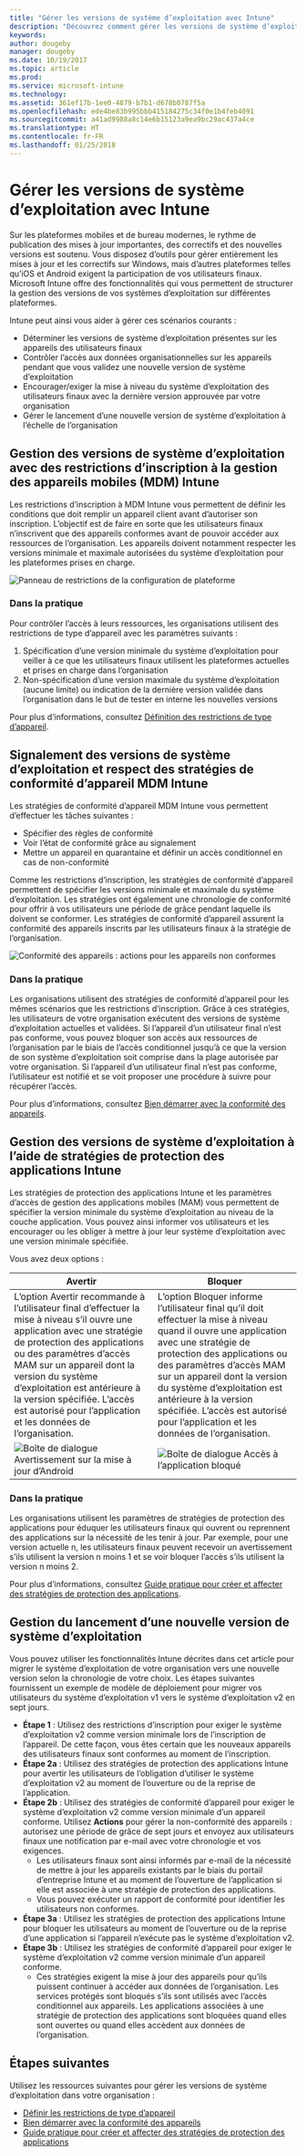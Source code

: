 ```yaml
---
title: "Gérer les versions de système d’exploitation avec Intune"
description: "Découvrez comment gérer les versions de système d’exploitation sur plusieurs plateformes avec Microsoft Intune."
keywords: 
author: dougeby
manager: dougeby
ms.date: 10/19/2017
ms.topic: article
ms.prod: 
ms.service: microsoft-intune
ms.technology: 
ms.assetid: 361ef17b-1ee0-4879-b7b1-d678b0787f5a
ms.openlocfilehash: ede4be83b995bbb415184275c34f0e1b4feb4091
ms.sourcegitcommit: a41ad9988a8c14e6b15123a9ea9bc29ac437a4ce
ms.translationtype: HT
ms.contentlocale: fr-FR
ms.lasthandoff: 01/25/2018
---
```

# <a name="manage-operating-system-versions-with-intune"></a>Gérer les versions de système d’exploitation avec Intune
Sur les plateformes mobiles et de bureau modernes, le rythme de publication des mises à jour importantes, des correctifs et des nouvelles versions est soutenu. Vous disposez d’outils pour gérer entièrement les mises à jour et les correctifs sur Windows, mais d’autres plateformes telles qu’iOS et Android exigent la participation de vos utilisateurs finaux.  Microsoft Intune offre des fonctionnalités qui vous permettent de structurer la gestion des versions de vos systèmes d’exploitation sur différentes plateformes.

Intune peut ainsi vous aider à gérer ces scénarios courants : 
- Déterminer les versions de système d’exploitation présentes sur les appareils des utilisateurs finaux
- Contrôler l’accès aux données organisationnelles sur les appareils pendant que vous validez une nouvelle version de système d’exploitation
- Encourager/exiger la mise à niveau du système d’exploitation des utilisateurs finaux avec la dernière version approuvée par votre organisation
- Gérer le lancement d’une nouvelle version de système d’exploitation à l’échelle de l’organisation
  
## <a name="operating-system-version-control-using-intune-mobile-device-management-mdm-enrollment-restrictions"></a>Gestion des versions de système d’exploitation avec des restrictions d’inscription à la gestion des appareils mobiles (MDM) Intune
Les restrictions d’inscription à MDM Intune vous permettent de définir les conditions que doit remplir un appareil client avant d’autoriser son inscription. L’objectif est de faire en sorte que les utilisateurs finaux n’inscrivent que des appareils conformes avant de pouvoir accéder aux ressources de l’organisation. Les appareils doivent notamment respecter les versions minimale et maximale autorisées du système d’exploitation pour les plateformes prises en charge.
 
![Panneau de restrictions de la configuration de plateforme](./media/os-version-platform-configurations.png) 
 
### <a name="in-practice"></a>Dans la pratique
Pour contrôler l’accès à leurs ressources, les organisations utilisent des restrictions de type d’appareil avec les paramètres suivants : 
1. Spécification d’une version minimale du système d’exploitation pour veiller à ce que les utilisateurs finaux utilisent les plateformes actuelles et prises en charge dans l’organisation 
2. Non-spécification d’une version maximale du système d’exploitation (aucune limite) ou indication de la dernière version validée dans l’organisation dans le but de tester en interne les nouvelles versions

Pour plus d’informations, consultez [Définition des restrictions de type d’appareil](https://docs.microsoft.com/en-us/intune/enrollment-restrictions-set#set-device-type-restrictions).
 
## <a name="operating-system-version-reporting-and-compliance-with-intune-mdm-device-compliance-policies"></a>Signalement des versions de système d’exploitation et respect des stratégies de conformité d’appareil MDM Intune
Les stratégies de conformité d’appareil MDM Intune vous permettent d’effectuer les tâches suivantes : 
- Spécifier des règles de conformité
- Voir l’état de conformité grâce au signalement
- Mettre un appareil en quarantaine et définir un accès conditionnel en cas de non-conformité

Comme les restrictions d’inscription, les stratégies de conformité d’appareil permettent de spécifier les versions minimale et maximale du système d’exploitation. Les stratégies ont également une chronologie de conformité pour offrir à vos utilisateurs une période de grâce pendant laquelle ils doivent se conformer. Les stratégies de conformité d’appareil assurent la conformité des appareils inscrits par les utilisateurs finaux à la stratégie de l’organisation.

![Conformité des appareils : actions pour les appareils non conformes](./media/os-version-actions-noncompliance.png) 

### <a name="in-practice"></a>Dans la pratique
Les organisations utilisent des stratégies de conformité d’appareil pour les mêmes scénarios que les restrictions d’inscription. Grâce à ces stratégies, les utilisateurs de votre organisation exécutent des versions de système d’exploitation actuelles et validées. Si l’appareil d’un utilisateur final n’est pas conforme, vous pouvez bloquer son accès aux ressources de l’organisation par le biais de l’accès conditionnel jusqu’à ce que la version de son système d’exploitation soit comprise dans la plage autorisée par votre organisation. Si l’appareil d’un utilisateur final n’est pas conforme, l’utilisateur est notifié et se voit proposer une procédure à suivre pour récupérer l’accès.   

Pour plus d’informations, consultez [Bien démarrer avec la conformité des appareils](https://docs.microsoft.com/en-us/intune/device-compliance-get-started).
 
## <a name="operating-system-version-controls-using-intune-app-protection-policies"></a>Gestion des versions de système d’exploitation à l’aide de stratégies de protection des applications Intune    
Les stratégies de protection des applications Intune et les paramètres d’accès de gestion des applications mobiles (MAM) vous permettent de spécifier la version minimale du système d’exploitation au niveau de la couche application. Vous pouvez ainsi informer vos utilisateurs et les encourager ou les obliger à mettre à jour leur système d’exploitation avec une version minimale spécifiée.
 
Vous avez deux options : 

|Avertir  |Bloquer  |
|---------|---------|
|L’option Avertir recommande à l’utilisateur final d’effectuer la mise à niveau s’il ouvre une application avec une stratégie de protection des applications ou des paramètres d’accès MAM sur un appareil dont la version du système d’exploitation est antérieure à la version spécifiée. L’accès est autorisé pour l’application et les données de l’organisation.|L’option Bloquer informe l’utilisateur final qu’il doit effectuer la mise à niveau quand il ouvre une application avec une stratégie de protection des applications ou des paramètres d’accès MAM sur un appareil dont la version du système d’exploitation est antérieure à la version spécifiée. L’accès est autorisé pour l’application et les données de l’organisation.|
|![Boîte de dialogue Avertissement sur la mise à jour d’Android](./media/os-version-update-warning.png)    |![Boîte de dialogue Accès à l’application bloqué](./media/os-version-access-blocked.png)          |

 
### <a name="in-practice"></a>Dans la pratique
Les organisations utilisent les paramètres de stratégies de protection des applications pour éduquer les utilisateurs finaux qui ouvrent ou reprennent des applications sur la nécessité de les tenir à jour. Par exemple, pour une version actuelle n, les utilisateurs finaux peuvent recevoir un avertissement s’ils utilisent la version n moins 1 et se voir bloquer l’accès s’ils utilisent la version n moins 2.
 
Pour plus d’informations, consultez [Guide pratique pour créer et affecter des stratégies de protection des applications](https://docs.microsoft.com/intune/app-protection-policies).

## <a name="managing-a-new-operating-system-version-rollout"></a>Gestion du lancement d’une nouvelle version de système d’exploitation
Vous pouvez utiliser les fonctionnalités Intune décrites dans cet article pour migrer le système d’exploitation de votre organisation vers une nouvelle version selon la chronologie de votre choix. Les étapes suivantes fournissent un exemple de modèle de déploiement pour migrer vos utilisateurs du système d’exploitation v1 vers le système d’exploitation v2 en sept jours.
- **Étape 1** : Utilisez des restrictions d’inscription pour exiger le système d’exploitation v2 comme version minimale lors de l’inscription de l’appareil. De cette façon, vous êtes certain que les nouveaux appareils des utilisateurs finaux sont conformes au moment de l’inscription.
- **Étape 2a** : Utilisez des stratégies de protection des applications Intune pour avertir les utilisateurs de l’obligation d’utiliser le système d’exploitation v2 au moment de l’ouverture ou de la reprise de l’application.
- **Étape 2b** : Utilisez des stratégies de conformité d’appareil pour exiger le système d’exploitation v2 comme version minimale d’un appareil conforme. Utilisez **Actions** pour gérer la non-conformité des appareils : autorisez une période de grâce de sept jours et envoyez aux utilisateurs finaux une notification par e-mail avec votre chronologie et vos exigences.
  -  Les utilisateurs finaux sont ainsi informés par e-mail de la nécessité de mettre à jour les appareils existants par le biais du portail d’entreprise Intune et au moment de l’ouverture de l’application si elle est associée à une stratégie de protection des applications.
  - Vous pouvez exécuter un rapport de conformité pour identifier les utilisateurs non conformes. 
- **Étape 3a** : Utilisez les stratégies de protection des applications Intune pour bloquer les utilisateurs au moment de l’ouverture ou de la reprise d’une application si l’appareil n’exécute pas le système d’exploitation v2.
- **Étape 3b** : Utilisez les stratégies de conformité d’appareil pour exiger le système d’exploitation v2 comme version minimale d’un appareil conforme.
  - Ces stratégies exigent la mise à jour des appareils pour qu’ils puissent continuer à accéder aux données de l’organisation. Les services protégés sont bloqués s’ils sont utilisés avec l’accès conditionnel aux appareils. Les applications associées à une stratégie de protection des applications sont bloquées quand elles sont ouvertes ou quand elles accèdent aux données de l’organisation.

## <a name="next-steps"></a>Étapes suivantes
Utilisez les ressources suivantes pour gérer les versions de système d’exploitation dans votre organisation : 

- [Définir les restrictions de type d’appareil](https://docs.microsoft.com/en-us/intune/enrollment-restrictions-set#set-device-type-restrictions)
- [Bien démarrer avec la conformité des appareils](https://docs.microsoft.com/en-us/intune/device-compliance-get-started)
- [Guide pratique pour créer et affecter des stratégies de protection des applications](https://docs.microsoft.com/intune/app-protection-policies)
